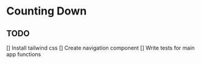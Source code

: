 # Counting Down

## TODO
[] Install tailwind css
[] Create navigation component
[] Write tests for main app functions